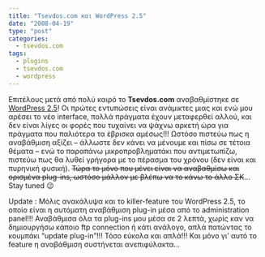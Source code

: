 ```yaml
---
title: "Tsevdos.com και WordPress 2.5"
date: "2008-04-19"
type: "post"
categories:
  - tsevdos.com
tags:
  - plugins
  - tsevdos.com
  - wordpress
---
```


Επιτέλους μετά από πολύ καιρό το **Tsevdos.com** αναβαθμίστηκε σε [WordPress 2.5](http://wordpress.org/ "Wordpress blogging system")! Οι πρώτες εντυπώσεις είναι ανάμικτες μιας και ενώ μου αρέσει το νέο interface, πολλά πράγματα έχουν μεταφερθεί αλλού, και δεν είναι λίγες οι φορές που τυχαίνει να ψάχνω αρκετή ώρα για πράγματα που παλιότερα τα έβρισκα αμέσως!!! Ωστόσο πιστεύω πως η αναβάθμιση αξίζει &#8211; άλλωστε δεν κάνει να μένουμε και πίσω σε τέτοια θέματα &#8211; ενώ το παραπάνω μικροπροβληματάκι που αντιμετωπίζω, πιστεύω πως θα λυθεί γρήγορα με το πέρασμα του χρόνου (δεν είναι και πυρηνική φυσική). ~~Τώρα το μόνο που μένει είναι να αναβαθμίσω και ορισμένα plug-ins, ωστόσο μάλλον με βλέπω να το κάνω το άλλο ΣΚ~~&#8230; Stay tuned 😉

Update : Μόλις ανακάλυψα και το killer-feature του WordPress 2.5, το οποίο είναι η αυτόματη αναβάθμιση plug-in μέσα από το administration panel!!! Αναβάθμισα όλα τα plug-ins μου μέσα σε 2 λεπτά, χωρίς καν να δημιουργήσω κάποιο ftp connection ή κάτι ανάλογο, απλά πατώντας το κουμπάκι &#8220;update plug-in&#8221;!!! Τόσο εύκολα και απλά!!! Και μόνο γι&#8217; αυτό το feature η αναβάθμιση συστήνεται ανεπιφύλακτα&#8230;
